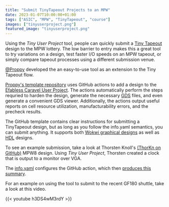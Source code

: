 ```yaml
---
title: "Submit TinyTapeout Projects to an MPW"
date: 2023-01-07T10:00:00+01:00
tags: ["ASIC", "MPW", "TinyTapeout", "course"]
images: ["tinyuserproject.png"]
featured_image: "tinyuserproject.png"
---
```


Using the *Tiny User Project* tool, people can quickly submit a [Tiny Tapeout](https://tinytapeout.com) design to the MPW lottery. The low barrier to entry makes this a great tool to try variations on a design, test faster I/O speeds on an MPW tapeout, or simply compare tapeout processes using a different submission venue.

[@Proppy](https://twitter.com/proppy) developed the an easy-to-use tool as an extension to the Tiny Tapeout flow. 

[Proppy's template repository](https://github.com/proppy/tiny_user_project) uses GitHub actions to add a design to the [Efabless Caravel User Project](https://github.com/efabless/caravel_user_project). 
The actions automatically perform the steps requried to harden the design, generate the necessary [GDS](\terminology/gds/) files, and even generate a convenient GDS viewer.
Additionally, the actions output useful reports on cell resource utilization, manufacturability errors, and the precheck results.

The GitHub template contains clear instructions for submitting a TinyTapeout design, but as long as you follow the info.yaml semantics, you can submit anything. 
It supports both [Wokwi graphical designs](https://wokwi.com/projects/339800239192932947) as well as [HDL](terminology/HDL) designs.

To see an example submission, take a look at Thorsten Knoll's [(ThorKn on GitHub)](https://github.com/ThorKn/tiny_user_project_vgaclock_mpw8) MPW8 design. Using *Tiny User Project*, Thorsten created a clock that is output to a monitor over VGA. 

The [info.yaml](https://github.com/ThorKn/tiny_user_project_vgaclock_mpw8/blob/main/info.yaml) configures the GitHub action, which then [produces this summary](https://github.com/ThorKn/tiny_user_project_vgaclock_mpw8/actions/runs/3814053720).

For an example on using the tool to submit to the recent GF180 shuttle, take a look at this video.

{{< youtube h3DS4wM3rdY >}}

